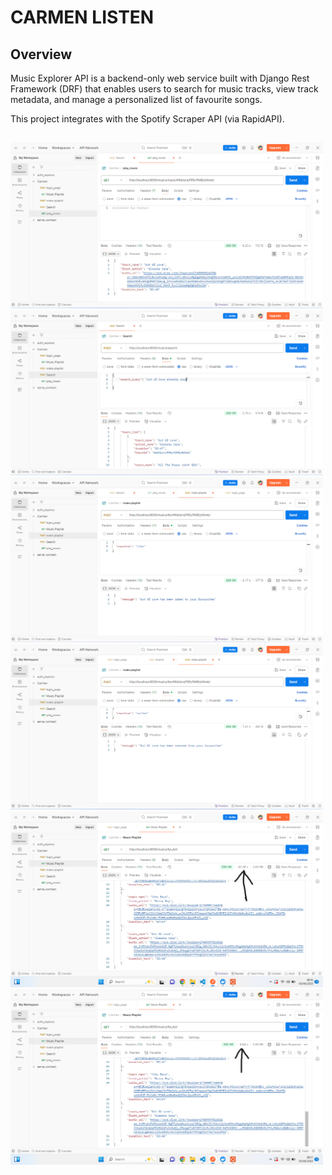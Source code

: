 # CARMEN LISTEN

## Overview

Music Explorer API is a backend-only web service built with Django Rest Framework (DRF) that enables users to search for music tracks, view track metadata, and manage a personalized list of favourite songs.

This project integrates with the Spotify Scraper API (via RapidAPI).

##
<img src="images/get_song.PNG" width="500" />
<img src="images/search_song.PNG" width="500" />
<img src="images/user_like.PNG" width="500" />
<img src="images/user_unlike.PNG" width="500" />
<img src="images/user_playlist.png" width="500" />
<img src="images/user_playlist_redis.png" width="500" />










